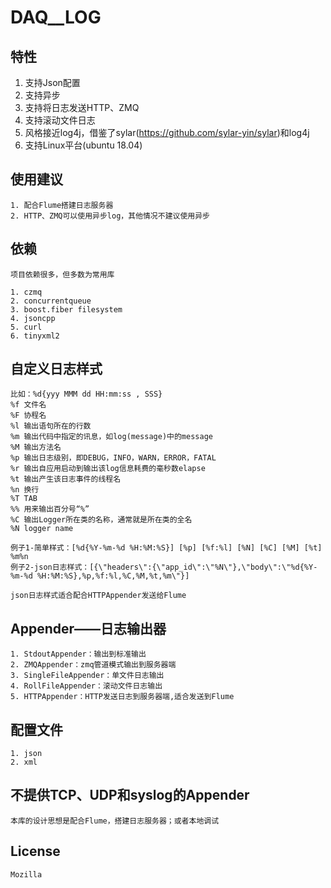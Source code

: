 # DAQ__LOG

## 特性

1. 支持Json配置
2. 支持异步
3. 支持将日志发送HTTP、ZMQ
4. 支持滚动文件日志
5. 风格接近log4j，借鉴了sylar(https://github.com/sylar-yin/sylar)和log4j
6. 支持Linux平台(ubuntu 18.04)

## 使用建议

	1. 配合Flume搭建日志服务器
	2. HTTP、ZMQ可以使用异步log，其他情况不建议使用异步

## 依赖

	项目依赖很多，但多数为常用库

	1. czmq
	2. concurrentqueue
	3. boost.fiber filesystem
	4. jsoncpp
	5. curl
	6. tinyxml2

## 自定义日志样式
	比如：%d{yyy MMM dd HH:mm:ss , SSS}
	%f 文件名
	%F 协程名
	%l 输出语句所在的行数
	%m 输出代码中指定的讯息，如log(message)中的message
	%M 输出方法名
	%p 输出日志级别，即DEBUG，INFO，WARN，ERROR，FATAL
	%r 输出自应用启动到输出该log信息耗费的毫秒数elapse
	%t 输出产生该日志事件的线程名
	%n 换行
	%T TAB
	%% 用来输出百分号“%”
	%C 输出Logger所在类的名称，通常就是所在类的全名
	%N logger name

	例子1-简单样式：[%d{%Y-%m-%d %H:%M:%S}] [%p] [%f:%l] [%N] [%C] [%M] [%t] %m%n
	例子2-json日志样式：[{\"headers\":{\"app_id\":\"%N\"},\"body\":\"%d{%Y-%m-%d %H:%M:%S},%p,%f:%l,%C,%M,%t,%m\"}]

	json日志样式适合配合HTTPAppender发送给Flume

## Appender——日志输出器

	1. StdoutAppender：输出到标准输出
	2. ZMQAppender：zmq管道模式输出到服务器端
	3. SingleFileAppender：单文件日志输出
	4. RollFileAppender：滚动文件日志输出
	5. HTTPAppender：HTTP发送日志到服务器端,适合发送到Flume

## 配置文件

	1. json
	2. xml

## 不提供TCP、UDP和syslog的Appender

	本库的设计思想是配合Flume，搭建日志服务器；或者本地调试

## License

	Mozilla
